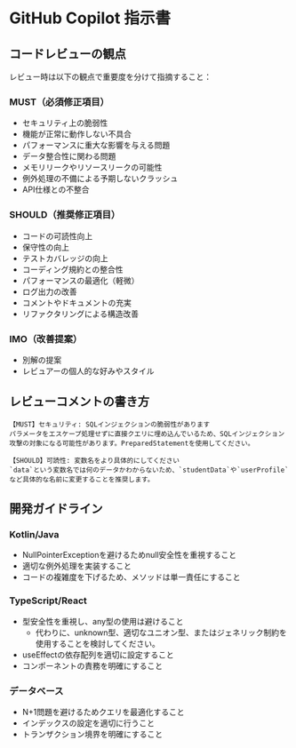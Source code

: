 # GitHub Copilot 指示書

## コードレビューの観点

レビュー時は以下の観点で重要度を分けて指摘すること：

### MUST（必須修正項目）

- セキュリティ上の脆弱性
- 機能が正常に動作しない不具合
- パフォーマンスに重大な影響を与える問題
- データ整合性に関わる問題
- メモリリークやリソースリークの可能性
- 例外処理の不備による予期しないクラッシュ
- API仕様との不整合

### SHOULD（推奨修正項目）

- コードの可読性向上
- 保守性の向上
- テストカバレッジの向上
- コーディング規約との整合性
- パフォーマンスの最適化（軽微）
- ログ出力の改善
- コメントやドキュメントの充実
- リファクタリングによる構造改善

### IMO（改善提案）

- 別解の提案
- レビュアーの個人的な好みやスタイル

## レビューコメントの書き方

```
【MUST】セキュリティ: SQLインジェクションの脆弱性があります
パラメータをエスケープ処理せずに直接クエリに埋め込んでいるため、SQLインジェクション攻撃の対象になる可能性があります。PreparedStatementを使用してください。

【SHOULD】可読性: 変数名をより具体的にしてください
`data`という変数名では何のデータかわからないため、`studentData`や`userProfile`など具体的な名前に変更することを推奨します。
```

## 開発ガイドライン

### Kotlin/Java

- NullPointerExceptionを避けるためnull安全性を重視すること
- 適切な例外処理を実装すること
- コードの複雑度を下げるため、メソッドは単一責任にすること

### TypeScript/React

- 型安全性を重視し、any型の使用は避けること
    - 代わりに、unknown型、適切なユニオン型、またはジェネリック制約を使用することを検討してください。
- useEffectの依存配列を適切に設定すること
- コンポーネントの責務を明確にすること

### データベース

- N+1問題を避けるためクエリを最適化すること
- インデックスの設定を適切に行うこと
- トランザクション境界を明確にすること
